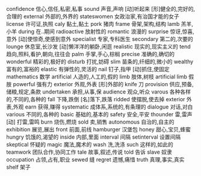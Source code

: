 confidence  信心,信任,私密,私事
sound   声音,声响 [动]听起来 [形]健全的,完好的,合理的
external  外部的,外界的
stateswomen  女政治家,有治国才能的女子
license   许可证,执照
caly  黏土,黏土
pork  猪肉
frame 骨架,架构,结构
lamb  羔羊,小羊
during  在..期间
radioactive   放射性的
romantic  浪漫的
surprise  惊讶,惊喜,意外 [动]使惊奇,使感到意外
specialist  专家,专科医生
secondary 第二的,次要的
lounge  休息室,长沙发 [动]懒洋洋的躺卧,闲逛
realistic   现实的,现实主义的
tend  趋向,照料,看护,朝向,往往会
palm  手掌,手心,棕榈
precise 准确的,确切的
wonderful 精彩的,极好的
disturb 打扰,妨碍
slim  苗条的,纤细的,微小的
wealthy 富有的,富裕的
elastic 有弹性的,灵活的
nail  钉子,指甲 [动]抓住,使固定
mathematics   数学
artificial  人造的,人工的,假的
limb  肢体,树枝
artificial  limb  假肢
powerful  强有力
exterior  外观,外表 [形]外部的
knife 刀
provision 供应,预备,储粮,规定,条款
undertaken  承担,从事,保
audience 观众,听众
varous  各种各样的,不同的,各种的
fall  下降,跌倒 [名]落下,跌落
ridded  使摆脱,使去掉
exterior  外表,外观
earn  获得,赚得
systematic  成体系,系统的,有条理的
dialogue  对话,对白
various   不同的,各种的
basic  基础的,基本的
safety  安全,平安
thounder  雷,雷声 [动] 打雷,雷鸣
burn  烧伤,燃烧
sold  卖,销售
autonomous  自治的,自主的
exhibition  展览,展出
front  前面,前线
hamburger  汉堡包
honey 甜心,宝贝,蜂蜜
hungry  饥饿的,渴望的
inside  内部,里面
interval  间隔
setinterval 设置间隔
skeptical 怀疑的
magic 魔法,魔术的
wash  洗,洗涤
such  这样的,如此的
teamwork  团队合作,协同工作
tale  故事,叙述,传说
told  告诉
slave 奴隶
occupation  占领,占有,职业
sewed 缝
regret  遗憾,痛惜
truth  真理,事实,真实
shelf 架子